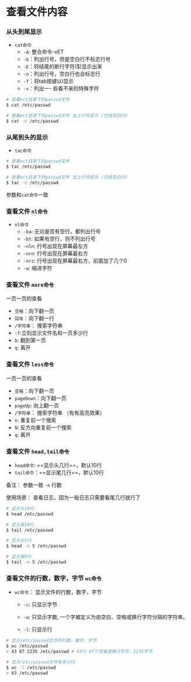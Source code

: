 # 查看文件内容
### 从头到尾显示
- `cat命令`
    - `-A`: 整合命令-vET
    - `-b`：列出行号，但是空白行不标志行号
    - `-E`：将结尾的断行字符($)显示出来
    - `-n`：列出行号，空白行也会标志行
    - `-T`：将tab按键以I显示
    - `-v`：列出一- 些看不来的特殊字符

```bash
# 查看ect目录下的passwd文件
$ cat /etc/passwd

# 查看ect目录下的passwd文件 加上行号显示 (包括空白行)
$ cat -n /etc/passwd
```
### 从尾到头的显示
- `tac命令`

```bash
# 查看ect目录下的passwd文件
$ tac /etc/passwd

# 查看ect目录下的passwd文件 加上行号显示 (包括空白行)
$ tac -n /etc/passwd
```
参数和`cat命令`一致

### 查看文件 `nl命令`
- `nl命令`
    - `-ba`: 无论是否有空行，都列出行号
    - `-bt`: 如果有空行，则不列出行号
    - `-nln`: 行号出现在屏幕最左方 
    - `-nrn`: 行号出现在屏幕最右方 
    - `-nrz`: 行号出现在屏幕最右方，前面加了几个0
    - `-w`: 缩进字符


### 查看文件 `more命令`
一页一页的查看

- `空格`：向下翻一页
- `回车`：向下翻一行
- `/字符串`： 搜索字符串
- `:f`:立刻显示文件名和一页多少行
- `b`: 翻到第一页
- `q`: 离开

### 查看文件 `less命令`

一页一页的查看

- `空格`：向下翻一页
- `pageDown`：向下翻一页
- `pageUp`: 向上翻一页
- `/字符串`： 搜索字符串 （有有高亮效果）
- `n`: 重复前一个搜索
- `N`: 反方向重复前一个搜索
- `q`: 离开


### 查看文件 `head,tail命令`
- `head命令`: ==显示头几行==，默认10行
- `tail命令`：==显示尾几行==，默认10行

备注： 参数一致 `-n` 行数

使用场景： 查看日志，因为一般日志只需要看尾几行就行了

```bash
# 显示头10行
$ head /etc/passwd

# 显示尾10行
$ tail /etc/passwd

# 显示头5行
$ head -n 5 /etc/passwd 

# 显示尾5行
$ tail -n 5 /etc/passwd 
```

### 查看文件的行数，数字，字节 `wc命令`

- `wc命令`： 显示文件的行数，数字，字节
    - `-c`: 只显示字节
    - `-w`: 只显示字数, 一个字被定义为由空白、空格或换行字符分隔的字符串。

    - `-l`: 只显示行
    
```bash
# 显示/etc/passwd文件的行数，数字，字节
$ wc /etc/passwd
> 43 87 2235 /etc/passwd # 43行 87个空格或换行字符，2235字节

# 显示/etc/passwd文件有多少行
$ wc -l /etc/passwd
> 43 /etc/passwd 
```


